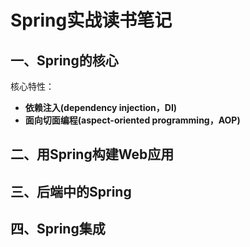# Spring实战读书笔记



## 一、Spring的核心

核心特性：

- **依赖注入(dependency injection，DI)**
- **面向切面编程(aspect-oriented programming，AOP)**





## 二、用Spring构建Web应用





## 三、后端中的Spring



## 四、Spring集成







